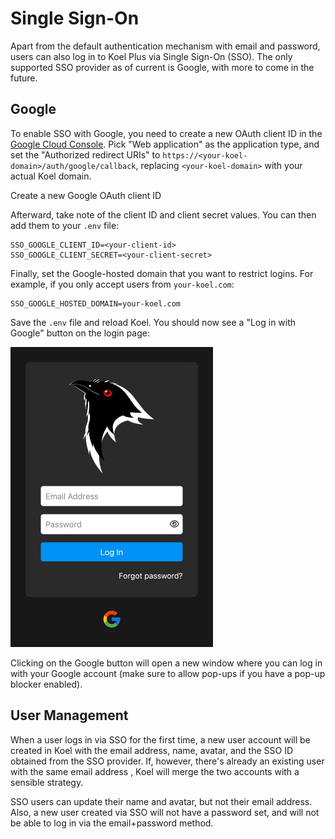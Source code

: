 # Single Sign-On

Apart from the default authentication mechanism with email and password, users can also log in to Koel Plus via Single Sign-On (SSO).
The only supported SSO provider as of current is Google, with more to come in the future.

## Google

To enable SSO with Google, you need to create a new OAuth client ID in the [Google Cloud Console](https://console.cloud.google.com/apis/credentials).
Pick "Web application" as the application type, and set the "Authorized redirect URIs" to `https://<your-koel-domain>/auth/google/callback`,
replacing `<your-koel-domain>` with your actual Koel domain.

<CaptionedImage :src="googleOauth" alt="Google OAuth">Create a new Google OAuth client ID</CaptionedImage>

Afterward, take note of the client ID and client secret values. You can then add them to your `.env` file:

```
SSO_GOOGLE_CLIENT_ID=<your-client-id>
SSO_GOOGLE_CLIENT_SECRET=<your-client-secret>
```

Finally, set the Google-hosted domain that you want to restrict logins. For example, if you only accept users from `your-koel.com`:

```
SSO_GOOGLE_HOSTED_DOMAIN=your-koel.com
```

Save the `.env` file and reload Koel. You should now see a "Log in with Google" button on the login page:

<img src="../assets/img/plus/login-form-google.webp" loading="lazy" style="max-width: 324px" alt="Google login button">

Clicking on the Google button will open a new window where you can log in with your Google account (make sure to allow pop-ups if you have a pop-up blocker enabled).

## User Management

When a user logs in via SSO for the first time, a new user account will be created in Koel with the email address, name, avatar, and the SSO ID obtained from the SSO provider.
If, however, there's already an existing user with the same email address , Koel will merge the two accounts with a sensible strategy.

SSO users can update their name and avatar, but not their email address. Also, a new user created via SSO will not have a password set, and will not be able to log in via the email+password method.

<script lang="ts" setup>
import googleOauth from '../assets/img/plus/google-oauth.webp'
</script>
